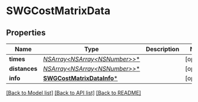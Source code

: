 # SWGCostMatrixData

## Properties
Name | Type | Description | Notes
------------ | ------------- | ------------- | -------------
**times** | [**NSArray&lt;NSArray&lt;NSNumber*&gt;*&gt;***](NSArray.md) |  | [optional] 
**distances** | [**NSArray&lt;NSArray&lt;NSNumber*&gt;*&gt;***](NSArray.md) |  | [optional] 
**info** | [**SWGCostMatrixDataInfo***](SWGCostMatrixDataInfo.md) |  | [optional] 

[[Back to Model list]](../README.md#documentation-for-models) [[Back to API list]](../README.md#documentation-for-api-endpoints) [[Back to README]](../README.md)


